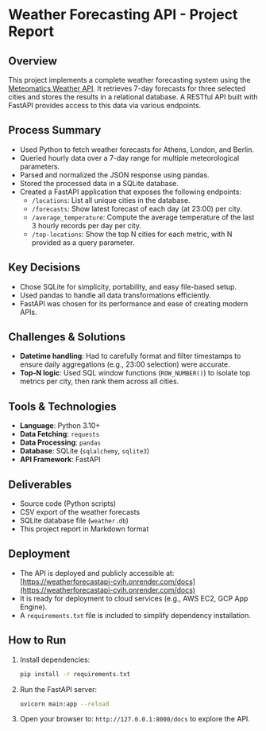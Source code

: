 # Weather Forecasting API - Project Report

## Overview
This project implements a complete weather forecasting system using the [Meteomatics Weather API](https://www.meteomatics.com/en/weather-api). It retrieves 7-day forecasts for three selected cities and stores the results in a relational database. A RESTful API built with FastAPI provides access to this data via various endpoints.

## Process Summary
- Used Python to fetch weather forecasts for Athens, London, and Berlin.
- Queried hourly data over a 7-day range for multiple meteorological parameters.
- Parsed and normalized the JSON response using pandas.
- Stored the processed data in a SQLite database.
- Created a FastAPI application that exposes the following endpoints:
  - `/locations`: List all unique cities in the database.
  - `/forecasts`: Show latest forecast of each day (at 23:00) per city.
  - `/average_temperature`: Compute the average temperature of the last 3 hourly records per day per city.
  - `/top-locations`: Show the top N cities for each metric, with N provided as a query parameter.

## Key Decisions
- Chose SQLite for simplicity, portability, and easy file-based setup.
- Used pandas to handle all data transformations efficiently.
- FastAPI was chosen for its performance and ease of creating modern APIs.

## Challenges & Solutions
- **Datetime handling**: Had to carefully format and filter timestamps to ensure daily aggregations (e.g., 23:00 selection) were accurate.
- **Top-N logic**: Used SQL window functions (`ROW_NUMBER()`) to isolate top metrics per city, then rank them across all cities.

## Tools & Technologies
- **Language**: Python 3.10+
- **Data Fetching**: `requests`
- **Data Processing**: `pandas`
- **Database**: SQLite (`sqlalchemy`, `sqlite3`)
- **API Framework**: FastAPI

## Deliverables
- Source code (Python scripts)
- CSV export of the weather forecasts
- SQLite database file (`weather.db`)
- This project report in Markdown format

## Deployment
- The API is deployed and publicly accessible at: [https://weatherforecastapi-cyih.onrender.com/docs](https://weatherforecastapi-cyih.onrender.com/docs)
- It is ready for deployment to cloud services (e.g., AWS EC2, GCP App Engine).
- A `requirements.txt` file is included to simplify dependency installation.

## How to Run
1. Install dependencies:
   ```bash
   pip install -r requirements.txt
   ```
2. Run the FastAPI server:
   ```bash
   uvicorn main:app --reload
   ```
3. Open your browser to: `http://127.0.0.1:8000/docs` to explore the API.

